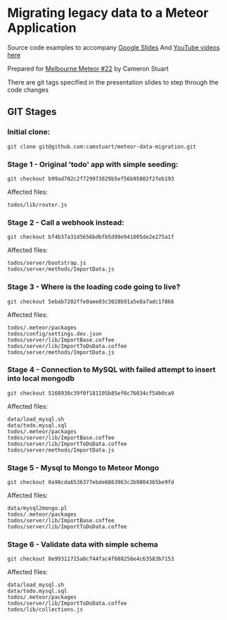 # Migrating legacy data to a Meteor Application

Source code examples to accompany [Google Slides](https://docs.google.com/presentation/d/1bwcvMLBo70jeSwG5qlekNaMxFgsUiFKhzW5Wi5Ks00k/edit?usp=sharing) And [YouTube videos here](https://www.youtube.com/watch?v=gOCevRP8VUk&list=PLqoJDYdHr0dgyfQq7jp13caF3pVPMUmrn&index=6)

Prepared for [Melbourne Meteor #22](http://www.meetup.com/Meteor-Melbourne/events/223647433/) by Cameron Stuart

There are git tags specified in the presentation slides to step through the code changes

## GIT Stages

### Initial clone:

```
git clone git@github.com:camstuart/meteor-data-migration.git
```

### Stage 1 - Original 'todo' app with simple seeding:

```
git checkout b99ad702c2f729973829b5ef56b95802f2feb193
```

Affected files:

```
todos/lib/router.js
```

### Stage 2 - Call a webhook instead:

```
git checkout bf4b37a31d5656bdbfb5d99e941005de2e275a1f
```

Affected files:

```
todos/server/bootstrap.js
todos/server/methods/ImportData.js
```

### Stage 3 - Where is the loading code going to live?

```
git checkout 5ebab7202ffe0aee03c3028b91a5e8a7adc1f866
```

Affected files:

```
todos/.meteor/packages
todos/config/settings.dev.json
todos/server/lib/ImportBase.coffee
todos/server/lib/ImportToDoData.coffee
todos/server/methods/ImportData.js
```

### Stage 4 - Connection to MySQL with failed attempt to insert into local mongodb

```
git checkout 5168930c39f0f181105b85ef0c76034cf54b0ca9
```

Affected files:

```
data/load_mysql.sh
data/todo.mysql.sql
todos/.meteor/packages
todos/server/lib/ImportBase.coffee
todos/server/lib/ImportToDoData.coffee
todos/server/methods/ImportData.js
```

### Stage 5 - Mysql to Mongo to Meteor Mongo

```
git checkout 0a98cda6536377ebde6863963c2b9804365be9fd
```

Affected files:

```
data/mysql2mongo.pl
todos/.meteor/packages
todos/server/lib/ImportBase.coffee
todos/server/lib/ImportToDoData.coffee
```

### Stage 6 - Validate data with simple schema


```
git checkout 8e99311715a0cf44fac4f688256e4c63583b7153
```

Affected files:

```
data/load_mysql.sh
data/todo.mysql.sql
todos/.meteor/packages
todos/server/lib/ImportToDoData.coffee
todos/lib/collections.js
```
